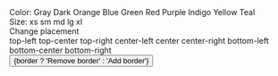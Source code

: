 <script lang="ts">
  import { Indicator, Button, Avatar, Badge, Label, Radio, type IndicatorProps } from 'svelte-5-ui-lib';
  let color: IndicatorProps['color'] = $state('red');
  let size: IndicatorProps['size'] = $state('md');
  let border: IndicatorProps['border'] = $state(false);
  const changeBorder = () => {
    border = !border
  }
  let placement: IndicatorProps['placement'] = $state('top-left');
</script>

<div
  class="borer relative h-56 w-56 rounded-lg border-gray-300 bg-gray-200 dark:border-gray-700 dark:bg-gray-800"
>
  <Indicator {color} {size} {border} {placement}/>
</div>
<div class="mt-8 space-y-4">
<div class="flex space-x-2">
  <Label>Color: </Label>
  <Radio name="color" bind:group={color} value="gray">Gray</Radio>
  <Radio name="color" bind:group={color} value="dark">Dark</Radio>
  <Radio name="color" bind:group={color} value="orange">Orange</Radio>
  <Radio name="color" bind:group={color} value="blue">Blue</Radio>
  <Radio name="color" bind:group={color} value="green">Green</Radio>
  <Radio name="color" bind:group={color} value="red">Red</Radio>
  <Radio name="color" bind:group={color} value="purple">Purple</Radio>
  <Radio name="color" bind:group={color} value="indigo">Indigo</Radio>
  <Radio name="color" bind:group={color} value="yellow">Yellow</Radio>
  <Radio name="color" bind:group={color} value="teal">Teal</Radio>
</div>
<div class="flex space-x-4">
  <Label>Size: </Label>
  <Radio name="size" bind:group={size} value="xs">xs</Radio>
  <Radio name="size" bind:group={size} value="sm">sm</Radio>
  <Radio name="size" bind:group={size} value="md">md</Radio>
  <Radio name="size" bind:group={size} value="lg">lg</Radio>
  <Radio name="size" bind:group={size} value="xl">xl</Radio>
</div>
<div>
  <Label class="my-2">Change placement</Label>
  <div class="grid grid-cols-1 sm:grid-cols-2 md:grid-cols-4 lg:grid-cols-5" >
    <Radio name="placement" bind:group={placement} value="top-left">top-left</Radio>
    <Radio name="placement" bind:group={placement} value="top-center">top-center</Radio>
    <Radio name="placement" bind:group={placement} value="top-right">top-right</Radio>
    <Radio name="placement" bind:group={placement} value="center-left">center-left</Radio>
    <Radio name="placement" bind:group={placement} value="center">center</Radio>
    <Radio name="placement" bind:group={placement} value="center-right">center-right</Radio>
    <Radio name="placement" bind:group={placement} value="bottom-left">bottom-left</Radio>
    <Radio name="placement" bind:group={placement} value="bottom-center">bottom-center</Radio>
    <Radio name="placement" bind:group={placement} value="bottom-right">bottom-right</Radio>
  </div>
</div>
<Button onclick={changeBorder}>{border ? 'Remove border' : 'Add border'}</Button>
</div>